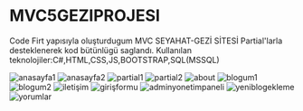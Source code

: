 # MVC5GEZIPROJESI
 Code Firt yapısıyla oluşturdugum MVC SEYAHAT-GEZİ SİTESİ
 Partial'larla desteklenerek kod bütünlügü saglandı.
 Kullanılan teknolojiler:C#,HTML,CSS,JS,BOOTSTRAP,SQL(MSSQL)
 
![anasayfa1](https://github.com/paladinxsweet/MVC5GEZIPROJESI/assets/94048854/36109a88-9634-40cb-a7fd-e7e1d95ec062)
![anasayfa2](https://github.com/paladinxsweet/MVC5GEZIPROJESI/assets/94048854/d161cec5-c8a7-43ec-ae1f-277c20220c9e)
![partial1](https://github.com/paladinxsweet/MVC5GEZIPROJESI/assets/94048854/91d3d715-206c-494c-86e6-b61a81a11fa2)
![partial2](https://github.com/paladinxsweet/MVC5GEZIPROJESI/assets/94048854/c02aa352-c154-41d2-a61f-f77f8c509002)
![about](https://github.com/paladinxsweet/MVC5GEZIPROJESI/assets/94048854/43e6a770-14e9-464b-9ec4-82cc116ae166)
![blogum1](https://github.com/paladinxsweet/MVC5GEZIPROJESI/assets/94048854/f37a1933-c61f-4c72-b816-621f62d6608c)
![blogum2](https://github.com/paladinxsweet/MVC5GEZIPROJESI/assets/94048854/79e18cc1-0141-4865-a9b5-1da7b28425c9)
![iletişim](https://github.com/paladinxsweet/MVC5GEZIPROJESI/assets/94048854/d69f665c-6fc3-4af1-ae26-a0990dd7af41)
![girişformu](https://github.com/paladinxsweet/MVC5GEZIPROJESI/assets/94048854/72956774-cb3c-41db-9990-406dec874e35)
![adminyonetimpaneli](https://github.com/paladinxsweet/MVC5GEZIPROJESI/assets/94048854/05dfe445-8272-4986-b6f9-a56084a29e9a)
![yeniblogekleme](https://github.com/paladinxsweet/MVC5GEZIPROJESI/assets/94048854/c7c210c0-29bf-4068-944d-869b34ad8635)
![yorumlar](https://github.com/paladinxsweet/MVC5GEZIPROJESI/assets/94048854/2f50ffc7-c5e7-44c0-9931-7d3ce91a56cc)
